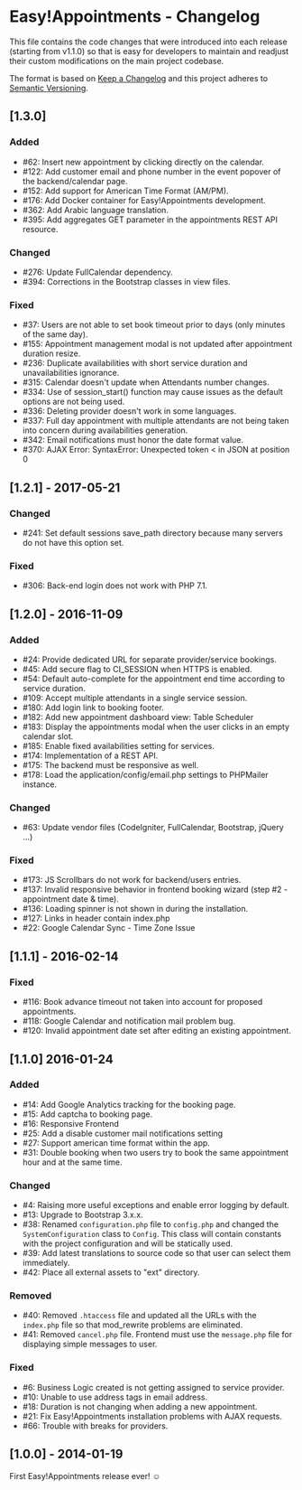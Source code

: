 # Easy!Appointments - Changelog

This file contains the code changes that were introduced into each release (starting from v1.1.0) so that is easy for 
developers to maintain and readjust their custom modifications on the main project codebase.

The format is based on [Keep a Changelog](http://keepachangelog.com/en/1.0.0)
and this project adheres to [Semantic Versioning](http://semver.org/spec/v2.0.0.html).

## [1.3.0]

### Added 

- #62: Insert new appointment by clicking directly on the calendar.
- #122: Add customer email and phone number in the event popover of the backend/calendar page.
- #152: Add support for American Time Format (AM/PM).
- #176: Add Docker container for Easy!Appointments development.
- #362: Add Arabic language translation.
- #395: Add aggregates GET parameter in the appointments REST API resource.

### Changed 

- #276: Update FullCalendar dependency.
- #394: Corrections in the Bootstrap classes in view files.

### Fixed

- #37: Users are not able to set book timeout prior to days (only minutes of the same day).
- #155: Appointment management modal is not updated after appointment duration resize.
- #236: Duplicate availabilities with short service duration and unavailabilities ignorance. 
- #315: Calendar doesn't update when Attendants number changes. 
- #334: Use of session_start() function may cause issues as the default options are not being used.
- #336: Deleting provider doesn't work in some languages.
- #337: Full day appointment with multiple attendants are not being taken into concern during availabilities generation.
- #342: Email notifications must honor the date format value.
- #370: AJAX Error: SyntaxError: Unexpected token < in JSON at position 0

## [1.2.1] - 2017-05-21

### Changed

- #241: Set default sessions save_path directory because many servers do not have this option set.

### Fixed 

- #306: Back-end login does not work with PHP 7.1. 

## [1.2.0] - 2016-11-09

### Added 

- #24: Provide dedicated URL for separate provider/service bookings.
- #45: Add secure flag to CI_SESSION when HTTPS is enabled.
- #54: Default auto-complete for the appointment end time according to service duration.
- #109: Accept multiple attendants in a single service session.
- #180: Add login link to booking footer. 
- #182: Add new appointment dashboard view: Table Scheduler
- #183: Display the appointments modal when the user clicks in an empty calendar slot.
- #185: Enable fixed availabilities setting for services.
- #174: Implementation of a REST API.
- #175: The backend must be responsive as well.
- #178: Load the application/config/email.php settings to PHPMailer instance.

### Changed

- #63: Update vendor files (CodeIgniter, FullCalendar, Bootstrap, jQuery ...)

### Fixed

- #173: JS Scrollbars do not work for backend/users entries.
- #137: Invalid responsive behavior in frontend booking wizard (step #2 - appointment date & time).
- #136: Loading spinner is not shown in during the installation.
- #127: Links in header contain index.php
- #22: Google Calendar Sync - Time Zone Issue

## [1.1.1] - 2016-02-14

### Fixed 

- #116: Book advance timeout not taken into account for proposed appointments.
- #118: Google Calendar and notification mail problem bug.
- #120: Invalid appointment date set after editing an existing appointment.

## [1.1.0] 2016-01-24

### Added

- #14: Add Google Analytics tracking for the booking page.
- #15: Add captcha to booking page.
- #16: Responsive Frontend
- #25: Add a disable customer mail notifications setting
- #27: Support american time format within the app.
- #31: Double booking when two users try to book the same appointment hour and at the same time.

### Changed

- #4: Raising more useful exceptions and enable error logging by default.
- #13: Upgrade to Bootstrap 3.x.x.
- #38: Renamed `configuration.php` file to `config.php` and changed the `SystemConfiguration` class to `Config`. This class will contain constants with the project configuration and will be statically used.
- #39: Add latest translations to source code so that user can select them immediately.
- #42: Place all external assets to "ext" directory.

### Removed 

- #40: Removed `.htaccess` file and updated all the URLs with the `index.php` file so that mod_rewrite problems are eliminated.
- #41: Removed `cancel.php` file. Frontend must use the `message.php` file for displaying simple messages to user.

### Fixed

- #6: Business Logic created is not getting assigned to service provider.
- #10: Unable to use address tags in email address.
- #18: Duration is not changing when adding a new appointment.
- #21: Fix Easy!Appointments installation problems with AJAX requests.
- #66: Trouble with breaks for providers.

## [1.0.0] - 2014-01-19 

First Easy!Appointments release ever! ☺
